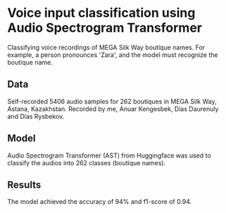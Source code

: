 # Voice input classification using Audio Spectrogram Transformer
Classifying voice recordings of MEGA Silk Way boutique names. For example, a person pronounces 'Zara', and the model must recognize the boutique name.

## Data
Self-recorded 5406 audio samples for 262 boutiques in MEGA Silk Way, Astana, Kazakhstan. Recorded by me, Anuar Kengesbek, Dias Daurenuly and Dias Rysbekov.

## Model
Audio Spectrogram Transformer (AST) from Huggingface was used to classify the audios into 262 classes (boutique names).

## Results
The model achieved the accuracy of 94% and f1-score of 0.94.
